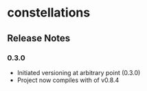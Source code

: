constellations
===============

Release Notes
--------------

### 0.3.0
 - Initiated versioning at arbitrary point (0.3.0)
 - Project now compiles with of v0.8.4
